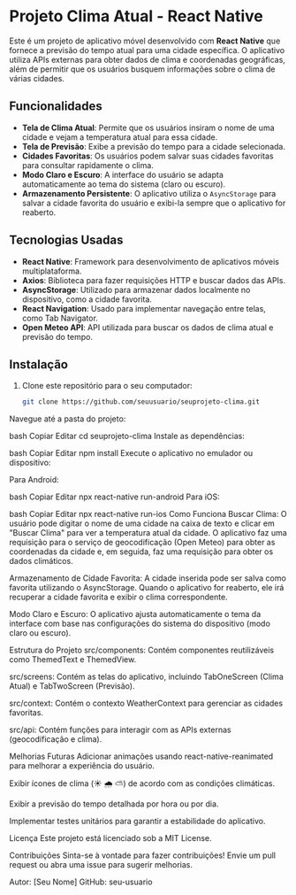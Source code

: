 # Projeto Clima Atual - React Native

Este é um projeto de aplicativo móvel desenvolvido com **React Native** que fornece a previsão do tempo atual para uma cidade específica. O aplicativo utiliza APIs externas para obter dados de clima e coordenadas geográficas, além de permitir que os usuários busquem informações sobre o clima de várias cidades.

## Funcionalidades

- **Tela de Clima Atual**: Permite que os usuários insiram o nome de uma cidade e vejam a temperatura atual para essa cidade.
- **Tela de Previsão**: Exibe a previsão do tempo para a cidade selecionada.
- **Cidades Favoritas**: Os usuários podem salvar suas cidades favoritas para consultar rapidamente o clima.
- **Modo Claro e Escuro**: A interface do usuário se adapta automaticamente ao tema do sistema (claro ou escuro).
- **Armazenamento Persistente**: O aplicativo utiliza o `AsyncStorage` para salvar a cidade favorita do usuário e exibi-la sempre que o aplicativo for reaberto.

## Tecnologias Usadas

- **React Native**: Framework para desenvolvimento de aplicativos móveis multiplataforma.
- **Axios**: Biblioteca para fazer requisições HTTP e buscar dados das APIs.
- **AsyncStorage**: Utilizado para armazenar dados localmente no dispositivo, como a cidade favorita.
- **React Navigation**: Usado para implementar navegação entre telas, como Tab Navigator.
- **Open Meteo API**: API utilizada para buscar os dados de clima atual e previsão do tempo.

## Instalação

1. Clone este repositório para o seu computador:
   ```bash
   git clone https://github.com/seuusuario/seuprojeto-clima.git
Navegue até a pasta do projeto:

bash
Copiar
Editar
cd seuprojeto-clima
Instale as dependências:

bash
Copiar
Editar
npm install
Execute o aplicativo no emulador ou dispositivo:

Para Android:

bash
Copiar
Editar
npx react-native run-android
Para iOS:

bash
Copiar
Editar
npx react-native run-ios
Como Funciona
Buscar Clima: O usuário pode digitar o nome de uma cidade na caixa de texto e clicar em "Buscar Clima" para ver a temperatura atual da cidade. O aplicativo faz uma requisição para o serviço de geocodificação (Open Meteo) para obter as coordenadas da cidade e, em seguida, faz uma requisição para obter os dados climáticos.

Armazenamento de Cidade Favorita: A cidade inserida pode ser salva como favorita utilizando o AsyncStorage. Quando o aplicativo for reaberto, ele irá recuperar a cidade favorita e exibir o clima correspondente.

Modo Claro e Escuro: O aplicativo ajusta automaticamente o tema da interface com base nas configurações do sistema do dispositivo (modo claro ou escuro).

Estrutura do Projeto
src/components: Contém componentes reutilizáveis como ThemedText e ThemedView.

src/screens: Contém as telas do aplicativo, incluindo TabOneScreen (Clima Atual) e TabTwoScreen (Previsão).

src/context: Contém o contexto WeatherContext para gerenciar as cidades favoritas.

src/api: Contém funções para interagir com as APIs externas (geocodificação e clima).

Melhorias Futuras
Adicionar animações usando react-native-reanimated para melhorar a experiência do usuário.

Exibir ícones de clima (☀️ 🌧️ ⛅) de acordo com as condições climáticas.

Exibir a previsão do tempo detalhada por hora ou por dia.

Implementar testes unitários para garantir a estabilidade do aplicativo.

Licença
Este projeto está licenciado sob a MIT License.

Contribuições
Sinta-se à vontade para fazer contribuições! Envie um pull request ou abra uma issue para sugerir melhorias.

Autor: [Seu Nome]
GitHub: seu-usuario